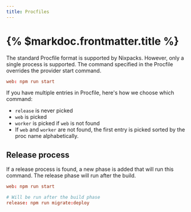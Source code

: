 ```yaml
---
title: Procfiles
---
```


# {% $markdoc.frontmatter.title %}

The standard Procfile format is supported by Nixpacks. However, only a single process is supported. The command specified in the Procfile overrides the provider start command.

```toml
web: npm run start
```

If you have multiple entries in Procfile, here's how we choose which command:

* `release` is never picked
* `web` is picked
* `worker` is picked if `web` is not found
* If `web` and `worker` are not found, the first entry is picked sorted by the proc name alphabetically.

## Release process

If a release process is found, a new phase is added that will run this command. The release phase will run after the build.

```toml
web: npm run start

# Will be run after the build phase
release: npm run migrate:deploy
```
